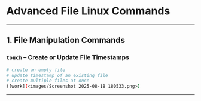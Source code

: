 # Advanced File Linux Commands

---

## **1. File Manipulation Commands**

### **`touch`** – Create or Update File Timestamps

```bash
# create an empty file
# update timestamp of an existing file
# create multiple files at once
![work](<images/Screenshot 2025-08-18 180533.png>)

```

---

